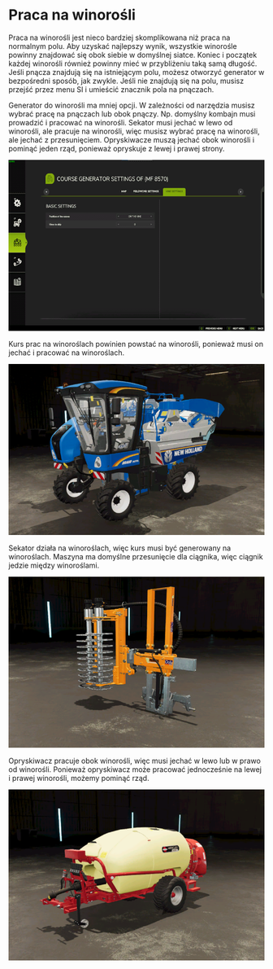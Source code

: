 # Praca na winorośli

Praca na winorośli jest nieco bardziej skomplikowana niż praca na normalnym polu.
Aby uzyskać najlepszy wynik, wszystkie winorośle powinny znajdować się obok siebie w domyślnej siatce.
Koniec i początek każdej winorośli również powinny mieć w przybliżeniu taką samą długość.
Jeśli pnącza znajdują się na istniejącym polu, możesz otworzyć generator w bezpośredni sposób, jak zwykle.
Jeśli nie znajdują się na polu, musisz przejść przez menu SI i umieścić znacznik pola na pnączach.


Generator do winorośli ma mniej opcji.
W zależności od narzędzia musisz wybrać pracę na pnączach lub obok pnączy.
Np. domyślny kombajn musi prowadzić i pracować na winorośli.
      Sekator musi jechać w lewo od winorośli, ale pracuje na winorośli, więc musisz wybrać pracę na winorośli, ale jechać z przesunięciem.
      Opryskiwacze muszą jechać obok winorośli i pominąć jeden rząd, ponieważ opryskuje z lewej i prawej strony.


![Image](../assets/images/vineworkgen_0_0_765_510.png)

Kurs prac na winoroślach powinien powstać na winorośli, ponieważ musi on jechać i pracować na winoroślach.


![Image](../assets/images/vineworkharvest_0_0_765_510.png)

Sekator działa na winoroślach, więc kurs musi być generowany na winoroślach.
Maszyna ma domyślne przesunięcie dla ciągnika, więc ciągnik jedzie między winoroślami.


![Image](../assets/images/vineworkpruner_0_0_765_510.png)

Opryskiwacz pracuje obok winorośli, więc musi jechać w lewo lub w prawo od winorośli.
Ponieważ opryskiwacz może pracować jednocześnie na lewej i prawej winorośli, możemy pominąć rząd.


![Image](../assets/images/vineworkspray_0_0_765_510.png)

